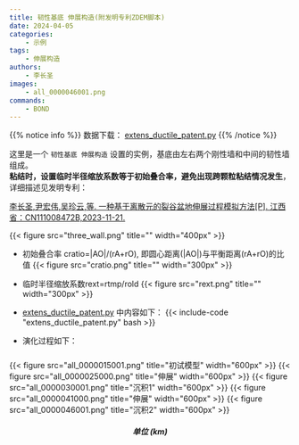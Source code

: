 ```yaml
---
title: 韧性基底 伸展构造(附发明专利ZDEM脚本)
date: 2024-04-05
categories:
    - 示例
tags:
    - 伸展构造
authors:
    - 李长圣
images:
    - all_0000046001.png
commands:
    - BOND
---
```


{{% notice info %}}
数据下载：
[extens_ductile_patent.py](extens_ductile_patent.py) 
{{% /notice %}}


这里是一个 `韧性基底 伸展构造` 设置的实例，基底由左右两个刚性墙和中间的韧性墙组成。  
**粘结时，设置临时半径缩放系数等于初始叠合率，避免出现跨颗粒粘结情况发生**，详细描述见发明专利： 

[李长圣,尹宏伟,吴珍云,等. 一种基于离散元的裂谷盆地伸展过程模拟方法[P]. 江西省：CN111008472B,2023-11-21.](https://kns.cnki.net/kcms2/article/abstract?v=Skeo7MzZydbnlVpkrvNpcHaAaho85ENh5lMs7Wo_-jAc8-dZK0ruYCsA6mSgArEyp_YTsYMNtXzyxpikL8ui74_4-AZtLg58Nxrba3X6a-kR-IT41BiuSQbUO8eh7WPV&uniplatform=NZKPT&flag=copy)

{{< figure src="three_wall.png" title="" width="400px" >}}

- 初始叠合率 cratio=|AO|/(rA+rO), 即圆心距离(|AO|)与平衡距离(rA+rO)的比值
{{< figure src="cratio.png" title="" width="300px" >}}
- 临时半径缩放系数rext=rtmp/rold
{{< figure src="rext.png" title="" width="300px" >}}

- [extens_ductile_patent.py](extens_ductile_patent.py) 中内容如下：
    {{< include-code "extens_ductile_patent.py" bash >}}

- 演化过程如下：

<h5></h5>

{{< figure src="all_0000015001.png" title="初试模型" width="600px" >}}
{{< figure src="all_0000025000.png" title="伸展" width="600px" >}}
{{< figure src="all_0000030001.png" title="沉积1" width="600px" >}}
{{< figure src="all_0000041000.png" title="伸展" width="600px" >}}
{{< figure src="all_0000046001.png" title="沉积2" width="600px" >}}

<center><h5>单位 (km)<br><br></h5></center>


